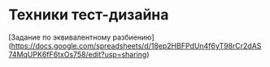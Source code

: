 # Техники тест-дизайна
[Задание по эквивалентному разбиению] (https://docs.google.com/spreadsheets/d/18ep2HBFPdUn4f6yT98rCr2dAS74MqUPK6fF6txOs758/edit?usp=sharing)
